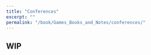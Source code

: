 ```yaml
---
title: "Conferences"
excerpt: ""
permalink: "/book/Games_Books_and_Notes/conferences/"
---
```



## WIP

